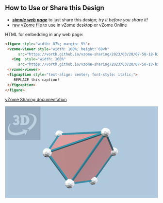 
## How to Use or Share this Design

 - [***simple web page***](<https://vorth.github.io/vzome-sharing/2023/03/20/07-58-18-bi-tridiminished-icosahedron/>) to just share this design; *try it before you share it!*
 - [raw vZome file](<https://raw.githubusercontent.com/vorth/vzome-sharing/main/2023/03/20/07-58-18-bi-tridiminished-icosahedron/bi-tridiminished-icosahedron.vZome>) to use in vZome desktop or vZome Online
 
 HTML for embedding in any web page:
 ```html
<figure style="width: 87%; margin: 5%">
  <vzome-viewer style="width: 100%; height: 60vh"
       src="https://vorth.github.io/vzome-sharing/2023/03/20/07-58-18-bi-tridiminished-icosahedron/bi-tridiminished-icosahedron.vZome" >
    <img  style="width: 100%"
       src="https://vorth.github.io/vzome-sharing/2023/03/20/07-58-18-bi-tridiminished-icosahedron/bi-tridiminished-icosahedron.png" >
  </vzome-viewer>
  <figcaption style="text-align: center; font-style: italic;">
     REPLACE this caption!
  </figcaption>
</figure>
 ```

[vZome Sharing documentation](https://vzome.github.io/vzome/sharing.html#how-it-works)

![Image](<bi-tridiminished-icosahedron.png>)

